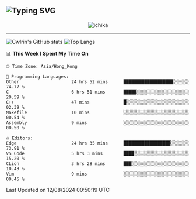 ![Typing SVG](https://readme-typing-svg.demolab.com?font=Jost&size=24&pause=1000&color=7799EE&vCenter=true&multiline=true&random=false&width=435&height=100&lines=Hi+there;I'm+Sakurakouji+Nanaha;You+can+also+tell+me+Cwlrin%E2%98%86)
---
<p align="center">
  <img src="https://image.cwlrin.wiki/images/2024/06/17/Happy-Birthday2023---.png" alt="ichika" border="0" />
</p>

---
![Cwlrin's GitHub stats](https://github-readme-stats.vercel.app/api?username=cwlrin&show_icons=true&theme=buefy)
![Top Langs](https://github-readme-stats.vercel.app/api/top-langs/?username=cwlrin&layout=compact&hide=html,css)

<!--START_SECTION:waka-->
📊 **This Week I Spent My Time On** 

```text
🕑︎ Time Zone: Asia/Hong_Kong

💬 Programming Languages: 
Other                    24 hrs 52 mins      ███████████████████░░░░░░   74.77 % 
C                        6 hrs 51 mins       █████░░░░░░░░░░░░░░░░░░░░   20.59 % 
C++                      47 mins             █░░░░░░░░░░░░░░░░░░░░░░░░   02.39 % 
Makefile                 10 mins             ░░░░░░░░░░░░░░░░░░░░░░░░░   00.54 % 
Assembly                 9 mins              ░░░░░░░░░░░░░░░░░░░░░░░░░   00.50 % 

🔥 Editors: 
Edge                     24 hrs 35 mins      ██████████████████░░░░░░░   73.91 % 
VS Code                  5 hrs 3 mins        ████░░░░░░░░░░░░░░░░░░░░░   15.20 % 
CLion                    3 hrs 28 mins       ███░░░░░░░░░░░░░░░░░░░░░░   10.43 % 
Vim                      9 mins              ░░░░░░░░░░░░░░░░░░░░░░░░░   00.45 % 
```


 Last Updated on 12/08/2024 00:50:19 UTC
<!--END_SECTION:waka-->
